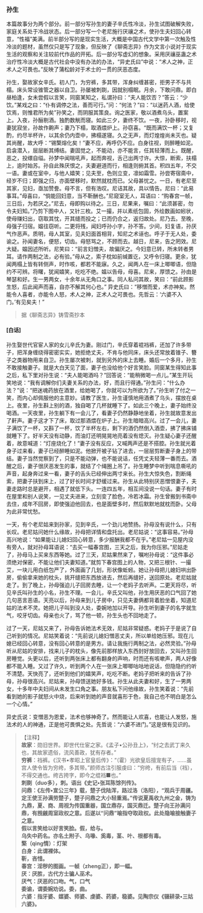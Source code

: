 <script type="text/javascript">
    var head = document.getElementsByTagName('head')[0];
    cssURL = '/public/liao.css';
    linkTag = document.createElement('link');
    linkTag.href = cssURL;
    linkTag.setAttribute('type','text/css');
    linkTag.setAttribute('rel','stylesheet');
    head.appendChild(linkTag);
</script>
### 孙生

本篇故事分为两个部分。前一部分写孙生的妻子辛氏性冷淡，孙生试图破解失败，家庭关系处于冷战状态。后一部分写一个老尼施行厌禳之术，使孙生夫妇回心转意，“性福”美满。前半部分写的是现实生活，大概是中国古代文学中第一次触及性冷淡的题材，虽然仅只是写了现象，但反映了《聊斋志异》作为文言小说对于现实生活的观察和关注较前代作品的开拓。后一部分写虚幻的想象。采用厌禳巫蛊之术治疗性冷淡大概是古代社会中没有办法的办法，“异史氏曰”中说：“术人之神，正术人之可畏也。”反映了蒲松龄对于术士的一贯的厌恶态度。

孙生，娶故家女辛氏。初人门，为穷裤，多其带，浑身纠缠甚密，拒男子不与共榻。床头常设锥管之器以自卫。孙屡被刺剟，因就别榻眠。月余，下敢问鼎。即白昼柏逢，女未尝假以言笑，同窗某知之，私谓孙曰：“夫人能饮否？”答云：“少饮。”某戏之曰：“仆有调停之法，善而可行。”问：“何法？”曰：“以迷药人酒，给使饮焉，则惟君所为矣”孙笑之，而阴服其策良。询之医家，敬以酒煮乌头，置案上。入夜，孙酾剔酒。独酌数觥而寝。如此三夕，妻终不饮。一夜，孙卧移时，视妻犹寂坐，孙故作齁声；妻乃下榻，取酒煨炉上。孙窃喜。“既而满饮一杯；又复酌，约尽半杯许，以其余仍内壶中，拂榻遂寝。久之无声，而灯煌煌尚未灭也。疑其尚醒，故大呼：“锡檠熔化矣！”妻不应，再呼仍不应。白身往视，则醉睡如泥。启衾潜入，层层断其缚结。妻固觉之，不能动，亦不能言，任其轻薄而上。既醒，恶之，投缳自缢。孙梦中闻喘吼声，起而奔视，舌己出两寸许。大惊，断索，扶榻上，逾时始苏。孙自此殊厌恨之，夫妻避道而行，相逢则俯其首。积四五年，不交一语。妻或在室中，与他人嬉笑；见夫至，色则立变，凛如霜雪。孙尝寄宿斋中，经岁不归；即强之归，亦面壁移时，默然就枕而已。父母甚忧之。一日，有老尼至其家，见妇，亟加赞誊。母不言，但有浩叹。尼诘其故，具以情告。尼曰：“此易事耳。”母喜曰，“倘能回妇意，当不靳酬也。”尼窥室无人，耳语曰：“购春宫一帧，三日后，为若厌之。”尼去，母即购以待之。三日，尼果来，嘱曰：“此须甚密，勿令夫妇知。”乃剪下图中人，又针三枚。艾一撮，并以素纸包固，外绘数画如蚓状，使母赚妇出，窃取其忱，开其缝而投之；已而仍合之，返归故处。尼乃去。至晚，母强子归宿。媪往窃听。二更将残，闻妇呼孙小字，孙不答。少间，妇复语，孙厌气作恶声。质明，母人其室，见夫妇面首相背，知尼之术诬也。呼子于无人处，委谕之。孙闻妻名，便怒，切齿。母怒骂之，不顾而去。越日，尼来，告之罔效。尼大疑。媪因述所听。尼笑曰：“前言妇憎夫，故偏厌之。今妇意已转，所未转者男耳。请作两制之法，必有验。”母从之，索子枕如前缄置讫，又呼令归寝。更余，犹闻两榻上皆有转侧声，时作咳，都若不能寐。久之，闻两人在一床上唧唧语，但隐约不可辨。将曙，犹闻嬉笑，吃吃不绝。媪以告母，母喜。尼来，厚馈之。孙由是琴瑟和好。生一男两女，十余年从无角口之事。同人私问其故，笑曰：“前此顾影生怒，后此闻声而喜，自亦不解其何心也。”
异史氏曰：“移憎而爱，术亦神矣。然能令人喜者，亦能令人怒，术人之神，正术人之可畏也。先哲云：‘六婆不入门。’有见矣夫！”

</section>

> 据《聊斋志异》铸雪斋抄本

#### [白话]
<aside>

孙生娶世代官宦人家的女儿辛氏为妻。刚过门，辛氏穿着裩裆裤，还加了许多带子，把浑身缠绕得密密实实，她拒绝丈夫，不肯与他同床，床头还常放着锥子、簪子之类器物用来自卫。孙生屡次被刺，就到另外的床上去睡。婚后一个多月，孙生不敢接触妻子。就是大白天见了面，妻子也没给他个好言笑脸。同窗某生得知此事之后，私下里对孙生说：“夫人能喝酒吗？”回答说：“能稍微喝一点儿。”某生开玩笑地说：“我有调解你们夫妻关系的办法，好，而且行得通。”孙生问：“什么办法？”说：“把迷魂药放在酒里，给她喝了，你就可以为所欲为了。”孙生听了付之一笑，而内心却佩服他的主意妙。请教了医生，孙生谨慎地用酒煮了乌头，摆放在桌上。夜里，孙生斟上别的酒，独自喝了几杯就睡下了。如此三个晚上，妻子始终没喝酒。一天夜里，孙生躺下有一会儿了，看妻子仍然静静地坐着，孙生就故意发出了鼾声。妻子这才下了床，取过那酒煨在炉子上。孙生暗暗高兴。过了一会儿，妻子满饮了一杯，又斟了一杯，饮了半杯左右，剩下的酒仍然倒入酒壶，拂了拂床铺就睡下了。好半天没有动静，而油灯还明晃晃地亮着没有熄灭。孙生疑心妻子还醒着，故意喊道：“灯座烧化了！”妻子没有反应，又喊两声还是不搭腔。孙生就光着身子过来看，妻子已经醉睡如泥。他掀开被子钻了进去，一层层剪断妻子身上的带结。妻子当然觉察到了，只是不能动弹，也不能说话，任凭丈夫轻薄一番而去。酒醒之后，妻子很厌恶发生的事，就结了个绳圈上吊了。孙生睡梦中听到喘息嘶吼的声音，起身奔过来一看，妻子的舌头已经伸出两寸来长。孙生大惊失色，割断绳索，把妻子扶到床上，过了好长时间才舒缓过来。孙生从此特别厌恶憎恨妻子，夫妻走路时总是避开，相遇了就低下头。一连四五年，相互间没说一句话。妻子有时在屋里和别人说笑，一见丈夫进来，立刻变了脸色，冷若冰霜。孙生曾搬到书斋中去住，成年不回房，即使强迫他回去，也是面壁多时，然后默默地就枕而卧。父母为此非常忧愁。

一天，有个老尼姑来到孙家，见到辛氏，一个劲儿地赞扬。孙母没有说什么，只有长叹。老尼姑问她什么缘故，孙母把详情和盘托出。老尼姑说：“这事容易。”孙母高兴地说：“如果能让儿媳妇回心转意，多少报酬我都不在乎。”老尼姑一见屋内没有旁人，就对孙母耳语说：“去买一幅春宫图，三天之后，我为你压邪。”尼姑走了，孙母马上买来东西等她。过了三天，尼姑果然来了，嘱咐孙母说：“这件事必须绝对保密，不能让他们夫妻知道。”就剪下春宫图上的人物，又把三根针、一撮艾，一块儿用白纸包严了，外面画了几划，形状像蚯蚓。她让孙母把儿媳妇哄出卧房，偷偷拿来她的枕头，挑开缝把东西放进去，然后再缝好，送回原处。老尼姑就走了。到了晚上，孙母强迫儿子回房去睡，让一个老妈子去听声。二更天将尽，听见辛氏叫孙生的小名，孙生不理。一会儿，辛氏又叫他，孙生用厌恶的口气回了她几句恶言恶语。天亮以后，孙母来到儿子房中，只见夫妻俩都背着脸坐着，知道尼姑的法术不灵。她把儿子叫到没人处，委婉地加以开导。孙生听到妻子的名字就生气，咬牙切齿。母亲也火了，骂了他一顿，孙生头也不回地走了。

过了一天，尼姑又来了，孙母告诉她法术无效，尼姑非常疑惑。老妈子于是说了自己听到的情况。尼姑笑着说：“先前说儿媳妇憎恶丈夫，所以单给她压邪。现在儿媳已经回心转意，没有回心转意的是男方。请让我施行两制之法，必然灵验。”孙母听从尼姑的安排，找来儿子的枕头，像先前那样放入东西封好放回去，又叫孙生回房睡觉。头更以后，还听到两张床上都有翻身的声响，时而还有咳嗽声，两人好像都不能入睡。又过了许久，听到两个人在一张床上唧唧咕咕地说话，但隐隐约约听不清楚。天快亮了，还听到他们的嬉笑声，吃吃不断。老妈子把听来的告诉了孙母，孙母很高兴。尼姑来，孙母馈送她好多钱。孙生从此夫妻和好，生了一男两女，十多年中夫妇间从未发生口角之事。朋友私下问他缘故，孙生笑着说：“先前看到她的影子就怒火中烧，后来听到她的声音就喜形于色，我自己也不明白是怎么一个心情。”

异史氏说：变憎恶为恩爱，法术也够神奇了。然而能让人欢喜，也能让人发怒，施法术的人的神通，正是他可畏惧之处。先哲说：“六婆不进门。”这是很有见识的。

</aside>

> 【注释】  
<b>故家</b>：勋旧世界。即世代仕宦之家。《孟子•公孙丑上》，“纣之去武丁来久也，其故家遗俗，流风善政，犹有存者。”  
<b>穷裤</b>：裆裤。《汉书•孝昭上官皇后传》：“（霍）光欲皇后擅宠有子，……虽宫人使令皆为穷绔，多其带。”颜师古注引服虔曰：“穷绔，有前后当（裆），不得交通也。绔古挎字，即今之绲裆■也。”  
<b>刺剟（duo多），刺。语出《史记•张耳陈馀列传》。  
<b>问鼎</b>：《左传•宣公三年》载，楚子伐陆浑，路过洛（洛阳），“观兵于周疆。定王使王孙满劳楚子，楚子问鼎之大小轻重焉。”传说夏禹收九州之金，铸为九鼎，夏、商、周视为传国重器，国立鼎存，国灭鼎迁。楚子向王孙满问鼎，有觊觎周室政权之意。后遂以“问鼎”喻指夺取政权。此处隐喻接触妻子之意。  
<b>假以言笑给以好言笑脸。假，给与。  
<b>乌失中药名。亦名土附子、乌喙、奚毒，茎、叶、根都有毒。  
<b>檠（qing情）</b>：灯架  
<b>白身</b>：此谓裸体。  
<b>靳，吝惜。  
<b>春宫</b>：淫秽的图画。一帧（zheng正），即一幅。  
<b>厌</b>：厌胜，古代方士骗人巫术。  
<b>厌气</b>：厌恶的口吻。气，口气  
<b>委谕，谓委婉劝说。委，曲。  
<b>六婆</b>：指牙婆、媒婆、师婆、虔婆、药婆，稳婆。见陶宗仪《辍耕录•三姑六婆》。  
